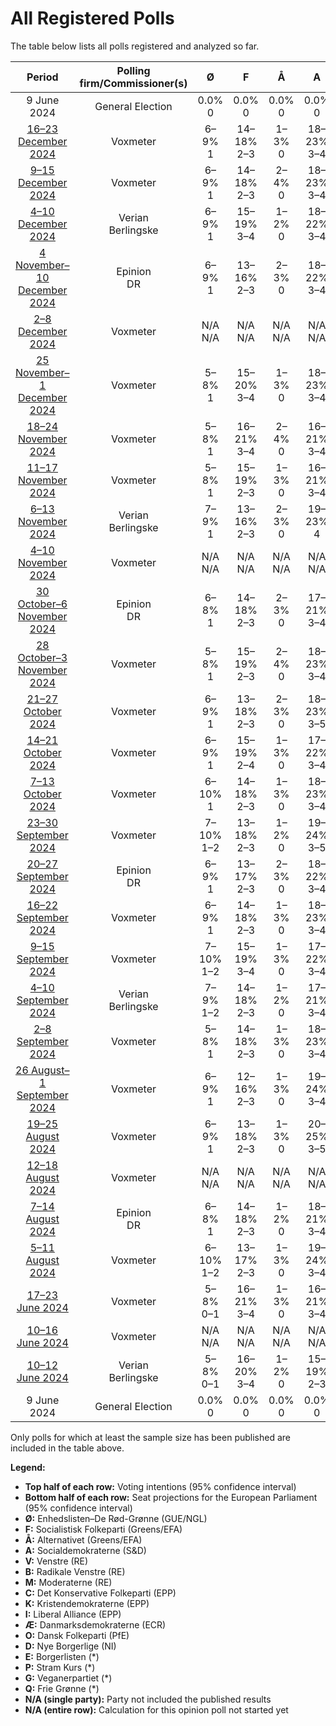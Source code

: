 # All Registered Polls

The table below lists all polls registered and analyzed so far.

| Period     | Polling firm/Commissioner(s) | Ø | F | Å | A | V | B | M | C | K | I | Æ | O | D | E | P | G | Q |
|:----------:|:----------------------------:|:--:|:--:|:--:|:--:|:--:|:--:|:--:|:--:|:--:|:--:|:--:|:--:|:--:|:--:|:--:|:--:|:--:|
| 9 June 2024 | General Election | 0.0% <br> 0 | 0.0% <br> 0 | 0.0% <br> 0 | 0.0% <br> 0 | 0.0% <br> 0 | 0.0% <br> 0 | 0.0% <br> 0 | 0.0% <br> 0 | 0.0% <br> 0 | 0.0% <br> 0 | 0.0% <br> 0 | 0.0% <br> 0 | 0.0% <br> 0 | 0.0% <br> 0 | 0.0% <br> 0 | 0.0% <br> 0 | 0.0% <br> 0 |
| [16–23 December 2024](2024-12-23-Voxmeter.html) | Voxmeter | 6–9% <br> 1 | 14–18% <br> 2–3 | 1–3% <br> 0 | 18–23% <br> 3–4 | 8–11% <br> 1–2 | 3–5% <br> 0–1 | 3–5% <br> 0–1 | 4–7% <br> 0–1 | N/A <br> N/A | 11–15% <br> 2–3 | 9–12% <br> 1–2 | 4–6% <br> 0–1 | N/A <br> N/A | N/A <br> N/A | N/A <br> N/A | N/A <br> N/A | N/A <br> N/A |
| [9–15 December 2024](2024-12-15-Voxmeter.html) | Voxmeter | 6–9% <br> 1 | 14–18% <br> 2–3 | 2–4% <br> 0 | 18–23% <br> 3–4 | 9–12% <br> 1–2 | 4–7% <br> 0–1 | 2–5% <br> 0 | 5–8% <br> 1 | N/A <br> N/A | 10–14% <br> 2 | 9–12% <br> 1–2 | 3–5% <br> 0–1 | N/A <br> N/A | N/A <br> N/A | N/A <br> N/A | N/A <br> N/A | N/A <br> N/A |
| [4–10 December 2024](2024-12-10-Verian.html) | Verian <br> Berlingske | 6–9% <br> 1 | 15–19% <br> 3–4 | 1–2% <br> 0 | 18–22% <br> 3–4 | 10–13% <br> 2 | 3–5% <br> 0 | 3–5% <br> 0 | 4–6% <br> 0–1 | 0–1% <br> 0 | 10–14% <br> 2 | 8–11% <br> 1–2 | 6–8% <br> 1 | 0–1% <br> 0 | N/A <br> N/A | N/A <br> N/A | N/A <br> N/A | 0–1% <br> 0 |
| [4 November–10 December 2024](2024-12-10-Epinion.html) | Epinion <br> DR | 6–9% <br> 1 | 13–16% <br> 2–3 | 2–3% <br> 0 | 18–22% <br> 3–4 | 8–11% <br> 1–2 | 4–7% <br> 0–1 | 3–5% <br> 0 | 5–7% <br> 1 | N/A <br> N/A | 12–15% <br> 2–3 | 9–12% <br> 1–2 | 5–8% <br> 1 | N/A <br> N/A | N/A <br> N/A | N/A <br> N/A | N/A <br> N/A | N/A <br> N/A |
| [2–8 December 2024](2024-12-08-Voxmeter.html) | Voxmeter | N/A <br> N/A | N/A <br> N/A | N/A <br> N/A | N/A <br> N/A | N/A <br> N/A | N/A <br> N/A | N/A <br> N/A | N/A <br> N/A | N/A <br> N/A | N/A <br> N/A | N/A <br> N/A | N/A <br> N/A | N/A <br> N/A | N/A <br> N/A | N/A <br> N/A | N/A <br> N/A | N/A <br> N/A |
| [25 November–1 December 2024](2024-12-01-Voxmeter.html) | Voxmeter | 5–8% <br> 1 | 15–20% <br> 3–4 | 1–3% <br> 0 | 18–23% <br> 3–4 | 9–13% <br> 1–2 | 3–6% <br> 0–1 | 3–6% <br> 0–1 | 4–7% <br> 0–1 | N/A <br> N/A | 11–15% <br> 2–3 | 9–13% <br> 1–2 | 3–6% <br> 0–1 | N/A <br> N/A | N/A <br> N/A | N/A <br> N/A | N/A <br> N/A | N/A <br> N/A |
| [18–24 November 2024](2024-11-24-Voxmeter.html) | Voxmeter | 5–8% <br> 1 | 16–21% <br> 3–4 | 2–4% <br> 0 | 16–21% <br> 3–4 | 8–12% <br> 1–2 | 3–6% <br> 0–1 | 3–5% <br> 0–1 | 5–8% <br> 1 | N/A <br> N/A | 10–14% <br> 2–3 | 10–14% <br> 2–3 | 3–6% <br> 0–1 | N/A <br> N/A | N/A <br> N/A | N/A <br> N/A | N/A <br> N/A | N/A <br> N/A |
| [11–17 November 2024](2024-11-17-Voxmeter.html) | Voxmeter | 5–8% <br> 1 | 15–19% <br> 2–3 | 1–3% <br> 0 | 16–21% <br> 3–4 | 8–12% <br> 1–2 | 4–6% <br> 0–1 | 3–6% <br> 0–1 | 5–9% <br> 1 | N/A <br> N/A | 11–15% <br> 2–3 | 9–13% <br> 1–2 | 4–6% <br> 0–1 | N/A <br> N/A | N/A <br> N/A | N/A <br> N/A | N/A <br> N/A | N/A <br> N/A |
| [6–13 November 2024](2024-11-13-Verian.html) | Verian <br> Berlingske | 7–9% <br> 1 | 13–16% <br> 2–3 | 2–3% <br> 0 | 19–23% <br> 4 | 10–13% <br> 2 | 3–4% <br> 0 | 3–5% <br> 0–1 | 6–8% <br> 1 | 0–1% <br> 0 | 11–13% <br> 2 | 8–11% <br> 1–2 | 4–6% <br> 0–1 | 0–1% <br> 0 | N/A <br> N/A | N/A <br> N/A | N/A <br> N/A | 0% <br> 0 |
| [4–10 November 2024](2024-11-10-Voxmeter.html) | Voxmeter | N/A <br> N/A | N/A <br> N/A | N/A <br> N/A | N/A <br> N/A | N/A <br> N/A | N/A <br> N/A | N/A <br> N/A | N/A <br> N/A | N/A <br> N/A | N/A <br> N/A | N/A <br> N/A | N/A <br> N/A | N/A <br> N/A | N/A <br> N/A | N/A <br> N/A | N/A <br> N/A | N/A <br> N/A |
| [30 October–6 November 2024](2024-11-06-Epinion.html) | Epinion <br> DR | 6–8% <br> 1 | 14–18% <br> 2–3 | 2–3% <br> 0 | 17–21% <br> 3–4 | 8–11% <br> 1–2 | 4–6% <br> 0–1 | 3–4% <br> 0 | 6–8% <br> 1 | N/A <br> N/A | 11–15% <br> 2 | 10–13% <br> 2 | 4–6% <br> 0–1 | N/A <br> N/A | N/A <br> N/A | N/A <br> N/A | N/A <br> N/A | N/A <br> N/A |
| [28 October–3 November 2024](2024-11-03-Voxmeter.html) | Voxmeter | 5–8% <br> 1 | 15–19% <br> 2–3 | 2–4% <br> 0 | 18–23% <br> 3–4 | 9–13% <br> 1–2 | 3–6% <br> 0–1 | 2–5% <br> 0 | 4–7% <br> 0–1 | N/A <br> N/A | 11–15% <br> 2–3 | 9–12% <br> 1–2 | 4–6% <br> 0–1 | N/A <br> N/A | N/A <br> N/A | N/A <br> N/A | N/A <br> N/A | N/A <br> N/A |
| [21–27 October 2024](2024-10-27-Voxmeter.html) | Voxmeter | 6–9% <br> 1 | 13–18% <br> 2–3 | 2–3% <br> 0 | 18–23% <br> 3–5 | 10–14% <br> 2–3 | 4–6% <br> 0–1 | 2–5% <br> 0 | 5–8% <br> 1 | N/A <br> N/A | 11–16% <br> 2–3 | 8–11% <br> 1–2 | 3–5% <br> 0–1 | N/A <br> N/A | N/A <br> N/A | N/A <br> N/A | N/A <br> N/A | N/A <br> N/A |
| [14–21 October 2024](2024-10-21-Voxmeter.html) | Voxmeter | 6–9% <br> 1 | 15–19% <br> 2–4 | 1–3% <br> 0 | 17–22% <br> 3–4 | 9–13% <br> 1–2 | 3–5% <br> 0 | 2–5% <br> 0 | 5–9% <br> 1 | N/A <br> N/A | 11–15% <br> 2–3 | 8–12% <br> 1–2 | 3–6% <br> 0–1 | N/A <br> N/A | N/A <br> N/A | N/A <br> N/A | N/A <br> N/A | N/A <br> N/A |
| [7–13 October 2024](2024-10-13-Voxmeter.html) | Voxmeter | 6–10% <br> 1 | 14–18% <br> 2–3 | 1–3% <br> 0 | 18–23% <br> 3–4 | 8–12% <br> 1–2 | 3–6% <br> 0–1 | 3–6% <br> 0–1 | 5–8% <br> 1 | N/A <br> N/A | 11–16% <br> 2–3 | 8–12% <br> 1–2 | 4–6% <br> 0–1 | N/A <br> N/A | N/A <br> N/A | N/A <br> N/A | N/A <br> N/A | N/A <br> N/A |
| [23–30 September 2024](2024-09-30-Voxmeter.html) | Voxmeter | 7–10% <br> 1–2 | 13–18% <br> 2–3 | 1–2% <br> 0 | 19–24% <br> 3–5 | 9–12% <br> 1–2 | 3–6% <br> 0–1 | 3–5% <br> 0 | 5–8% <br> 0–1 | N/A <br> N/A | 10–14% <br> 2 | 9–13% <br> 1–2 | 3–6% <br> 0–1 | N/A <br> N/A | N/A <br> N/A | N/A <br> N/A | N/A <br> N/A | N/A <br> N/A |
| [20–27 September 2024](2024-09-27-Epinion.html) | Epinion <br> DR | 6–9% <br> 1 | 13–17% <br> 2–3 | 2–3% <br> 0 | 18–22% <br> 3–4 | 9–12% <br> 1–2 | 3–5% <br> 0–1 | 3–5% <br> 0–1 | 5–8% <br> 1 | N/A <br> N/A | 11–15% <br> 2–3 | 9–11% <br> 1–2 | 5–7% <br> 0–1 | N/A <br> N/A | N/A <br> N/A | N/A <br> N/A | N/A <br> N/A | N/A <br> N/A |
| [16–22 September 2024](2024-09-22-Voxmeter.html) | Voxmeter | 6–9% <br> 1 | 14–18% <br> 2–3 | 1–3% <br> 0 | 18–23% <br> 3–4 | 9–12% <br> 1–2 | 4–7% <br> 0–1 | 4–7% <br> 0–1 | 5–8% <br> 0–1 | N/A <br> N/A | 10–14% <br> 2 | 8–11% <br> 1–2 | 3–6% <br> 0–1 | N/A <br> N/A | N/A <br> N/A | N/A <br> N/A | N/A <br> N/A | N/A <br> N/A |
| [9–15 September 2024](2024-09-15-Voxmeter.html) | Voxmeter | 7–10% <br> 1–2 | 15–19% <br> 3–4 | 1–3% <br> 0 | 17–22% <br> 3–4 | 8–12% <br> 1–2 | 4–6% <br> 0–1 | 4–7% <br> 0–1 | 4–7% <br> 0–1 | N/A <br> N/A | 11–15% <br> 2–3 | 8–12% <br> 1–2 | 3–5% <br> 0–1 | N/A <br> N/A | N/A <br> N/A | N/A <br> N/A | N/A <br> N/A | N/A <br> N/A |
| [4–10 September 2024](2024-09-10-Verian.html) | Verian <br> Berlingske | 7–9% <br> 1–2 | 14–18% <br> 2–3 | 1–2% <br> 0 | 17–21% <br> 3–4 | 8–11% <br> 1–2 | 4–7% <br> 0–1 | 3–5% <br> 0–1 | 5–7% <br> 1 | N/A <br> N/A | 12–15% <br> 2–3 | 7–10% <br> 1–2 | 5–8% <br> 1 | 0–1% <br> 0 | N/A <br> N/A | N/A <br> N/A | N/A <br> N/A | N/A <br> N/A |
| [2–8 September 2024](2024-09-08-Voxmeter.html) | Voxmeter | 5–8% <br> 1 | 14–18% <br> 2–3 | 1–3% <br> 0 | 18–23% <br> 3–4 | 9–12% <br> 1–2 | 4–7% <br> 0–1 | 3–6% <br> 0–1 | 5–8% <br> 0–1 | N/A <br> N/A | 10–14% <br> 1–2 | 9–13% <br> 1–2 | 3–6% <br> 0–1 | N/A <br> N/A | N/A <br> N/A | N/A <br> N/A | N/A <br> N/A | N/A <br> N/A |
| [26 August–1 September 2024](2024-09-01-Voxmeter.html) | Voxmeter | 6–9% <br> 1 | 12–16% <br> 2–3 | 1–3% <br> 0 | 19–24% <br> 3–4 | 8–11% <br> 1–2 | 4–7% <br> 0–1 | 4–7% <br> 0–1 | 5–8% <br> 1 | N/A <br> N/A | 10–14% <br> 1–2 | 8–11% <br> 1–2 | 4–6% <br> 0–1 | N/A <br> N/A | N/A <br> N/A | N/A <br> N/A | N/A <br> N/A | N/A <br> N/A |
| [19–25 August 2024](2024-08-25-Voxmeter.html) | Voxmeter | 6–9% <br> 1 | 13–18% <br> 2–3 | 1–3% <br> 0 | 20–25% <br> 3–5 | 8–12% <br> 1–2 | 4–6% <br> 0–1 | 5–8% <br> 0–1 | 5–8% <br> 1 | N/A <br> N/A | 9–13% <br> 1–2 | 8–12% <br> 1–2 | 3–6% <br> 0–1 | N/A <br> N/A | N/A <br> N/A | N/A <br> N/A | N/A <br> N/A | N/A <br> N/A |
| [12–18 August 2024](2024-08-18-Voxmeter.html) | Voxmeter | N/A <br> N/A | N/A <br> N/A | N/A <br> N/A | N/A <br> N/A | N/A <br> N/A | N/A <br> N/A | N/A <br> N/A | N/A <br> N/A | N/A <br> N/A | N/A <br> N/A | N/A <br> N/A | N/A <br> N/A | N/A <br> N/A | N/A <br> N/A | N/A <br> N/A | N/A <br> N/A | N/A <br> N/A |
| [7–14 August 2024](2024-08-14-Epinion.html) | Epinion <br> DR | 6–8% <br> 1 | 14–18% <br> 2–3 | 1–2% <br> 0 | 18–21% <br> 3–4 | 8–10% <br> 1–2 | 3–5% <br> 0–1 | 5–7% <br> 1 | 6–8% <br> 1 | N/A <br> N/A | 11–14% <br> 2 | 10–13% <br> 2 | 4–6% <br> 0–1 | N/A <br> N/A | N/A <br> N/A | N/A <br> N/A | N/A <br> N/A | N/A <br> N/A |
| [5–11 August 2024](2024-08-11-Voxmeter.html) | Voxmeter | 6–10% <br> 1–2 | 13–17% <br> 2–3 | 1–3% <br> 0 | 19–24% <br> 3–4 | 8–12% <br> 1–2 | 4–7% <br> 0–1 | 5–9% <br> 1 | 5–8% <br> 0–1 | N/A <br> N/A | 9–13% <br> 1–2 | 8–11% <br> 1–2 | 4–6% <br> 0–1 | N/A <br> N/A | N/A <br> N/A | N/A <br> N/A | N/A <br> N/A | N/A <br> N/A |
| [17–23 June 2024](2024-06-23-Voxmeter.html) | Voxmeter | 5–8% <br> 0–1 | 16–21% <br> 3–4 | 1–3% <br> 0 | 16–21% <br> 3–4 | 8–12% <br> 1–2 | 4–7% <br> 0–1 | 5–8% <br> 1 | 5–8% <br> 0–1 | N/A <br> N/A | 11–15% <br> 2–3 | 7–11% <br> 1–2 | 3–6% <br> 0–1 | N/A <br> N/A | N/A <br> N/A | N/A <br> N/A | N/A <br> N/A | N/A <br> N/A |
| [10–16 June 2024](2024-06-16-Voxmeter.html) | Voxmeter | N/A <br> N/A | N/A <br> N/A | N/A <br> N/A | N/A <br> N/A | N/A <br> N/A | N/A <br> N/A | N/A <br> N/A | N/A <br> N/A | N/A <br> N/A | N/A <br> N/A | N/A <br> N/A | N/A <br> N/A | N/A <br> N/A | N/A <br> N/A | N/A <br> N/A | N/A <br> N/A | N/A <br> N/A |
| [10–12 June 2024](2024-06-12-Verian.html) | Verian <br> Berlingske | 5–8% <br> 0–1 | 16–20% <br> 3–4 | 1–2% <br> 0 | 15–19% <br> 2–3 | 8–12% <br> 1–2 | 4–7% <br> 0–1 | 5–8% <br> 1 | 5–8% <br> 0–1 | N/A <br> N/A | 11–15% <br> 2–3 | 9–13% <br> 1–2 | 3–6% <br> 0–1 | 0–1% <br> 0 | N/A <br> N/A | N/A <br> N/A | N/A <br> N/A | N/A <br> N/A |
| 9 June 2024 | General Election | 0.0% <br> 0 | 0.0% <br> 0 | 0.0% <br> 0 | 0.0% <br> 0 | 0.0% <br> 0 | 0.0% <br> 0 | 0.0% <br> 0 | 0.0% <br> 0 | 0.0% <br> 0 | 0.0% <br> 0 | 0.0% <br> 0 | 0.0% <br> 0 | 0.0% <br> 0 | 0.0% <br> 0 | 0.0% <br> 0 | 0.0% <br> 0 | 0.0% <br> 0 |

Only polls for which at least the sample size has been published are included in the table above.

**Legend:**
+ **Top half of each row:** Voting intentions (95% confidence interval)
+ **Bottom half of each row:** Seat projections for the European Parliament (95% confidence interval)
+ **Ø:** Enhedslisten–De Rød-Grønne (GUE/NGL)
+ **F:** Socialistisk Folkeparti (Greens/EFA)
+ **Å:** Alternativet (Greens/EFA)
+ **A:** Socialdemokraterne (S&D)
+ **V:** Venstre (RE)
+ **B:** Radikale Venstre (RE)
+ **M:** Moderaterne (RE)
+ **C:** Det Konservative Folkeparti (EPP)
+ **K:** Kristendemokraterne (EPP)
+ **I:** Liberal Alliance (EPP)
+ **Æ:** Danmarksdemokraterne (ECR)
+ **O:** Dansk Folkeparti (PfE)
+ **D:** Nye Borgerlige (NI)
+ **E:** Borgerlisten (*)
+ **P:** Stram Kurs (*)
+ **G:** Veganerpartiet (*)
+ **Q:** Frie Grønne (*)
+ **N/A (single party):** Party not included the published results
+ **N/A (entire row):** Calculation for this opinion poll not started yet

